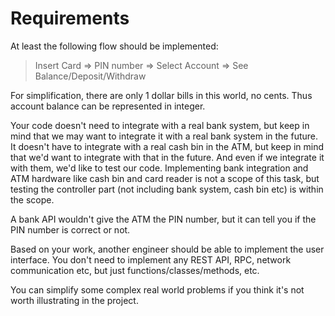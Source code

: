 # Requirements
At least the following flow should be implemented:

> Insert Card => PIN number => Select Account => See Balance/Deposit/Withdraw

For simplification, there are only 1 dollar bills in this world, no cents. Thus account balance can be represented in integer.

Your code doesn't need to integrate with a real bank system, but keep in mind that we may want to integrate it with a real bank system in the future. It doesn't have to integrate with a real cash bin in the ATM, but keep in mind that we'd want to integrate with that in the future. And even if we integrate it with them, we'd like to test our code. Implementing bank integration and ATM hardware like cash bin and card reader is not a scope of this task, but testing the controller part (not including bank system, cash bin etc) is within the scope.

A bank API wouldn't give the ATM the PIN number, but it can tell you if the PIN number is correct or not.

Based on your work, another engineer should be able to implement the user interface. You don't need to implement any REST API, RPC, network communication etc, but just functions/classes/methods, etc.

You can simplify some complex real world problems if you think it's not worth illustrating in the project.